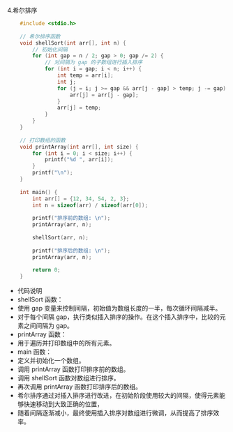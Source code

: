 4.希尔排序
```c
    #include <stdio.h>
    
    // 希尔排序函数
    void shellSort(int arr[], int n) {
        // 初始化间隔
        for (int gap = n / 2; gap > 0; gap /= 2) {
            // 对间隔为 gap 的子数组进行插入排序
            for (int i = gap; i < n; i++) {
                int temp = arr[i];
                int j;
                for (j = i; j >= gap && arr[j - gap] > temp; j -= gap) {
                    arr[j] = arr[j - gap];
                }
                arr[j] = temp;
            }
        }
    }
    
    // 打印数组的函数
    void printArray(int arr[], int size) {
        for (int i = 0; i < size; i++) {
            printf("%d ", arr[i]);
        }
        printf("\n");
    }
    
    int main() {
        int arr[] = {12, 34, 54, 2, 3};
        int n = sizeof(arr) / sizeof(arr[0]);
    
        printf("排序前的数组: \n");
        printArray(arr, n);
    
        shellSort(arr, n);
    
        printf("排序后的数组: \n");
        printArray(arr, n);
    
        return 0;
    }
```
- 代码说明
- shellSort 函数：
- 使用 gap 变量来控制间隔，初始值为数组长度的一半，每次循环间隔减半。
- 对于每个间隔 gap，执行类似插入排序的操作。在这个插入排序中，比较的元素之间间隔为 gap。
- printArray 函数：
- 用于遍历并打印数组中的所有元素。
- main 函数：
- 定义并初始化一个数组。
- 调用 printArray 函数打印排序前的数组。
- 调用 shellSort 函数对数组进行排序。
- 再次调用 printArray 函数打印排序后的数组。
- 希尔排序通过对插入排序进行改进，在初始阶段使用较大的间隔，使得元素能够快速移动到大致正确的位置，
- 随着间隔逐渐减小，最终使用插入排序对数组进行微调，从而提高了排序效率。
